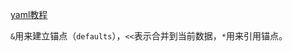 [yaml教程](http://www.ruanyifeng.com/blog/2016/07/yaml.html)

`&`用来建立锚点（`defaults`），`<<`表示合并到当前数据，`*`用来引用锚点。

